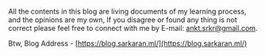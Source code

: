All the contents in this blog are living documents of my learning process, and the opinions are my own, If you disagree or found any thing is not correct please feel free to connect with me by E-mail: <ankt.srkr@gmail.com>.

Btw, Blog Address -  [https://blog.sarkaran.ml/](https://blog.sarkaran.ml/)
